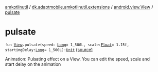 [amkotlinutil](../../index.md) / [dk.adaptmobile.amkotlinutil.extensions](../index.md) / [android.view.View](index.md) / [pulsate](./pulsate.md)

# pulsate

`fun `[`View`](https://developer.android.com/reference/android/view/View.html)`.pulsate(speed: `[`Long`](https://kotlinlang.org/api/latest/jvm/stdlib/kotlin/-long/index.html)` = 1_500L, scale: `[`Float`](https://kotlinlang.org/api/latest/jvm/stdlib/kotlin/-float/index.html)` = 1.15f, startingDelay: `[`Long`](https://kotlinlang.org/api/latest/jvm/stdlib/kotlin/-long/index.html)` = 1_500L): `[`Unit`](https://kotlinlang.org/api/latest/jvm/stdlib/kotlin/-unit/index.html) [(source)](https://github.com/adaptmobile-organization/amkotlinutil/tree/master/amkotlinutil/amkotlinutil/src/main/java/dk/adaptmobile/amkotlinutil/extensions/ViewAnimationExtensions.kt#L300)

Animation: Pulsating effect on a View. You can edit the speed, scale and start delay on the animation

